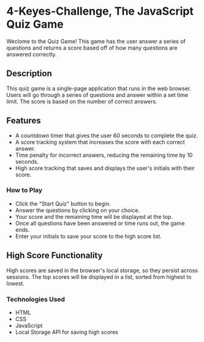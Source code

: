 # 4-Keyes-Challenge, The JavaScript Quiz Game

Weclome to the Quiz Game! This game has the user answer a series of questions and returns a score based off of how many questions are answered correctly.

## Description

This quiz game is a single-page application that runs in the web browser. Users will go through a series of questions and answer within a set time limit. The score is based on the number of correct answers.

## Features

- A countdown timer that gives the user 60 seconds to complete the quiz.
- A score tracking system that increases the score with each correct answer.
- Time penalty for incorrect answers, reducing the remaining time by 10 seconds.
- High score tracking that saves and displays the user's initials with their score.

### How to Play

- Click the "Start Quiz" button to begin.
- Answer the questions by clicking on your choice. 
- Your score and the remaining time will be displayed at the top.
- Once all questions have been answered or time runs out, the game ends.
- Enter your initials to save your score to the high score list.

## High Score Functionality

High scores are saved in the browser's local storage, so they persist across sessions. The top scores will be displayed in a list, sorted from highest to lowest.

### Technologies Used

- HTML
- CSS
- JavaScript
- Local Storage API for saving high scores
